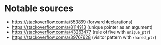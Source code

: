 # Notable sources

* https://stackoverflow.com/a/553869 (forward declarations)
* https://stackoverflow.com/a/8114913 (unique pointer as an argument)
* https://stackoverflow.com/a/43263477 (rule of five with `unique_ptr`)
* https://stackoverflow.com/a/39767628 (visitor pattern with `shared_ptr`)

